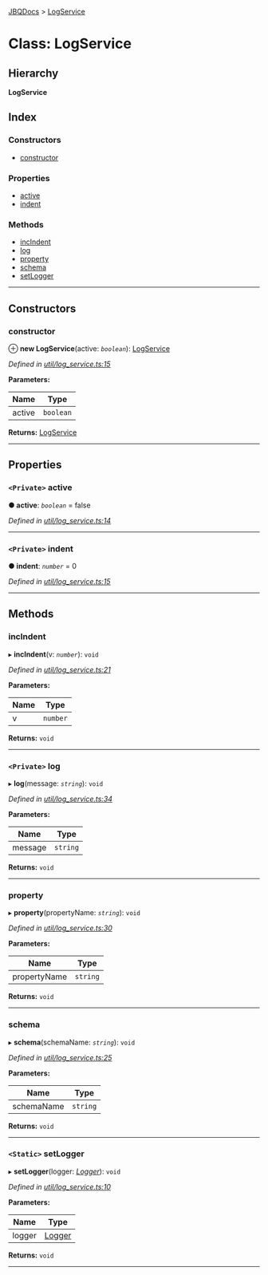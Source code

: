 [JBQDocs](../README.md) > [LogService](../classes/logservice.md)

# Class: LogService

## Hierarchy

**LogService**

## Index

### Constructors

* [constructor](logservice.md#constructor)

### Properties

* [active](logservice.md#active)
* [indent](logservice.md#indent)

### Methods

* [incIndent](logservice.md#incindent)
* [log](logservice.md#log)
* [property](logservice.md#property)
* [schema](logservice.md#schema)
* [setLogger](logservice.md#setlogger)

---

## Constructors

<a id="constructor"></a>

###  constructor

⊕ **new LogService**(active: *`boolean`*): [LogService](logservice.md)

*Defined in [util/log_service.ts:15](https://github.com/krnik/vjs-validator/blob/c79d80e/src/util/log_service.ts#L15)*

**Parameters:**

| Name | Type |
| ------ | ------ |
| active | `boolean` |

**Returns:** [LogService](logservice.md)

___

## Properties

<a id="active"></a>

### `<Private>` active

**● active**: *`boolean`* = false

*Defined in [util/log_service.ts:14](https://github.com/krnik/vjs-validator/blob/c79d80e/src/util/log_service.ts#L14)*

___
<a id="indent"></a>

### `<Private>` indent

**● indent**: *`number`* = 0

*Defined in [util/log_service.ts:15](https://github.com/krnik/vjs-validator/blob/c79d80e/src/util/log_service.ts#L15)*

___

## Methods

<a id="incindent"></a>

###  incIndent

▸ **incIndent**(v: *`number`*): `void`

*Defined in [util/log_service.ts:21](https://github.com/krnik/vjs-validator/blob/c79d80e/src/util/log_service.ts#L21)*

**Parameters:**

| Name | Type |
| ------ | ------ |
| v | `number` |

**Returns:** `void`

___
<a id="log"></a>

### `<Private>` log

▸ **log**(message: *`string`*): `void`

*Defined in [util/log_service.ts:34](https://github.com/krnik/vjs-validator/blob/c79d80e/src/util/log_service.ts#L34)*

**Parameters:**

| Name | Type |
| ------ | ------ |
| message | `string` |

**Returns:** `void`

___
<a id="property"></a>

###  property

▸ **property**(propertyName: *`string`*): `void`

*Defined in [util/log_service.ts:30](https://github.com/krnik/vjs-validator/blob/c79d80e/src/util/log_service.ts#L30)*

**Parameters:**

| Name | Type |
| ------ | ------ |
| propertyName | `string` |

**Returns:** `void`

___
<a id="schema"></a>

###  schema

▸ **schema**(schemaName: *`string`*): `void`

*Defined in [util/log_service.ts:25](https://github.com/krnik/vjs-validator/blob/c79d80e/src/util/log_service.ts#L25)*

**Parameters:**

| Name | Type |
| ------ | ------ |
| schemaName | `string` |

**Returns:** `void`

___
<a id="setlogger"></a>

### `<Static>` setLogger

▸ **setLogger**(logger: *[Logger](../interfaces/logger.md)*): `void`

*Defined in [util/log_service.ts:10](https://github.com/krnik/vjs-validator/blob/c79d80e/src/util/log_service.ts#L10)*

**Parameters:**

| Name | Type |
| ------ | ------ |
| logger | [Logger](../interfaces/logger.md) |

**Returns:** `void`

___


